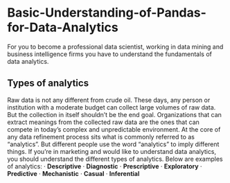 # Basic-Understanding-of-Pandas-for-Data-Analytics

For you to become a professional data scientist, working in data mining and business intelligence firms you have to understand the fundamentals of data analytics.
## Types of analytics
Raw data is not any different from crude oil. These days, any person or institution with a moderate budget can collect large volumes of raw data. But the collection in itself shouldn’t be the end goal. Organizations that can extract meanings from the collected raw data are the ones that can compete in today’s complex and unpredictable environment.
At the core of any data refinement process sits what is commonly referred to as “analytics”. But different people use the word “analytics” to imply different things. If you’re in marketing and would like to understand data analytics, you should understand the different types of analytics. Below are examples of analytics:
· **Descriptive**
· **Diagnostic**
· **Prescriptive**
· **Exploratory**
· **Predictive**
· **Mechanistic**
· **Casual**
· **Inferential**

